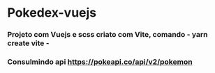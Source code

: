 # Pokedex-vuejs

### Projeto com Vuejs e scss criato com Vite, comando  - yarn create vite -

### Consulmindo api https://pokeapi.co/api/v2/pokemon